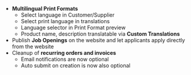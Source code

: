 - **Multilingual Print Formats**
	- Select language in Customer/Supplier
	- Select print language in translations
	- Language selector in Print Format preview
	- Product name, description translatable via **Custom Translations**
- Publish **Job Openings** on the website and let applicants apply directly from the website
- Cleanup of **recurring orders and invoices**
	- Email notifications are now optional
	- Auto submit on creation is now also optional
